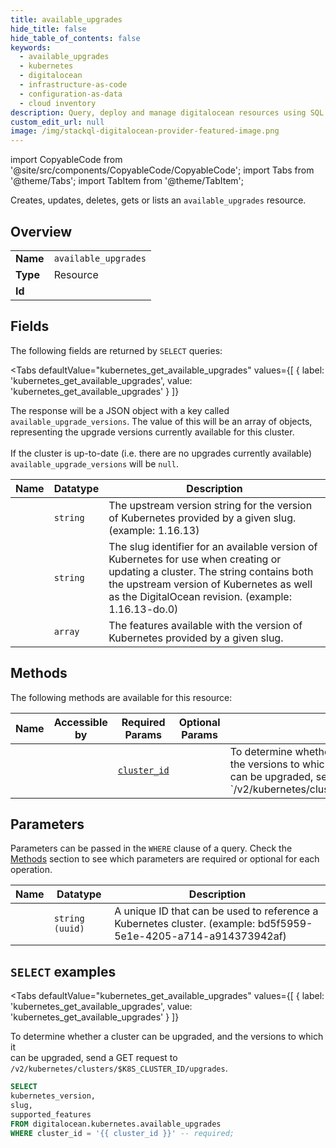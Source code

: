 ```yaml
--- 
title: available_upgrades
hide_title: false
hide_table_of_contents: false
keywords:
  - available_upgrades
  - kubernetes
  - digitalocean
  - infrastructure-as-code
  - configuration-as-data
  - cloud inventory
description: Query, deploy and manage digitalocean resources using SQL
custom_edit_url: null
image: /img/stackql-digitalocean-provider-featured-image.png
---
```


import CopyableCode from '@site/src/components/CopyableCode/CopyableCode';
import Tabs from '@theme/Tabs';
import TabItem from '@theme/TabItem';

Creates, updates, deletes, gets or lists an <code>available_upgrades</code> resource.

## Overview
<table><tbody>
<tr><td><b>Name</b></td><td><code>available_upgrades</code></td></tr>
<tr><td><b>Type</b></td><td>Resource</td></tr>
<tr><td><b>Id</b></td><td><CopyableCode code="digitalocean.kubernetes.available_upgrades" /></td></tr>
</tbody></table>

## Fields

The following fields are returned by `SELECT` queries:

<Tabs
    defaultValue="kubernetes_get_available_upgrades"
    values={[
        { label: 'kubernetes_get_available_upgrades', value: 'kubernetes_get_available_upgrades' }
    ]}
>
<TabItem value="kubernetes_get_available_upgrades">

The response will be a JSON object with a key called<br />`available_upgrade_versions`. The value of this will be an array of objects,<br />representing the upgrade versions currently available for this cluster.<br /><br />If the cluster is up-to-date (i.e. there are no upgrades currently available)<br />`available_upgrade_versions` will be `null`.<br />

<table>
<thead>
    <tr>
    <th>Name</th>
    <th>Datatype</th>
    <th>Description</th>
    </tr>
</thead>
<tbody>
<tr>
    <td><CopyableCode code="kubernetes_version" /></td>
    <td><code>string</code></td>
    <td>The upstream version string for the version of Kubernetes provided by a given slug. (example: 1.16.13)</td>
</tr>
<tr>
    <td><CopyableCode code="slug" /></td>
    <td><code>string</code></td>
    <td>The slug identifier for an available version of Kubernetes for use when creating or updating a cluster. The string contains both the upstream version of Kubernetes as well as the DigitalOcean revision. (example: 1.16.13-do.0)</td>
</tr>
<tr>
    <td><CopyableCode code="supported_features" /></td>
    <td><code>array</code></td>
    <td>The features available with the version of Kubernetes provided by a given slug.</td>
</tr>
</tbody>
</table>
</TabItem>
</Tabs>

## Methods

The following methods are available for this resource:

<table>
<thead>
    <tr>
    <th>Name</th>
    <th>Accessible by</th>
    <th>Required Params</th>
    <th>Optional Params</th>
    <th>Description</th>
    </tr>
</thead>
<tbody>
<tr>
    <td><a href="#kubernetes_get_available_upgrades"><CopyableCode code="kubernetes_get_available_upgrades" /></a></td>
    <td><CopyableCode code="select" /></td>
    <td><a href="#parameter-cluster_id"><code>cluster_id</code></a></td>
    <td></td>
    <td>To determine whether a cluster can be upgraded, and the versions to which it<br />can be upgraded, send a GET request to<br />`/v2/kubernetes/clusters/$K8S_CLUSTER_ID/upgrades`.<br /></td>
</tr>
</tbody>
</table>

## Parameters

Parameters can be passed in the `WHERE` clause of a query. Check the [Methods](#methods) section to see which parameters are required or optional for each operation.

<table>
<thead>
    <tr>
    <th>Name</th>
    <th>Datatype</th>
    <th>Description</th>
    </tr>
</thead>
<tbody>
<tr id="parameter-cluster_id">
    <td><CopyableCode code="cluster_id" /></td>
    <td><code>string (uuid)</code></td>
    <td>A unique ID that can be used to reference a Kubernetes cluster. (example: bd5f5959-5e1e-4205-a714-a914373942af)</td>
</tr>
</tbody>
</table>

## `SELECT` examples

<Tabs
    defaultValue="kubernetes_get_available_upgrades"
    values={[
        { label: 'kubernetes_get_available_upgrades', value: 'kubernetes_get_available_upgrades' }
    ]}
>
<TabItem value="kubernetes_get_available_upgrades">

To determine whether a cluster can be upgraded, and the versions to which it<br />can be upgraded, send a GET request to<br />`/v2/kubernetes/clusters/$K8S_CLUSTER_ID/upgrades`.<br />

```sql
SELECT
kubernetes_version,
slug,
supported_features
FROM digitalocean.kubernetes.available_upgrades
WHERE cluster_id = '{{ cluster_id }}' -- required;
```
</TabItem>
</Tabs>
